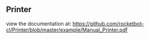 ## Printer

 view the documentation at: https://github.com/rocketbot-cl/Printer/blob/master/example/Manual_Printer.pdf